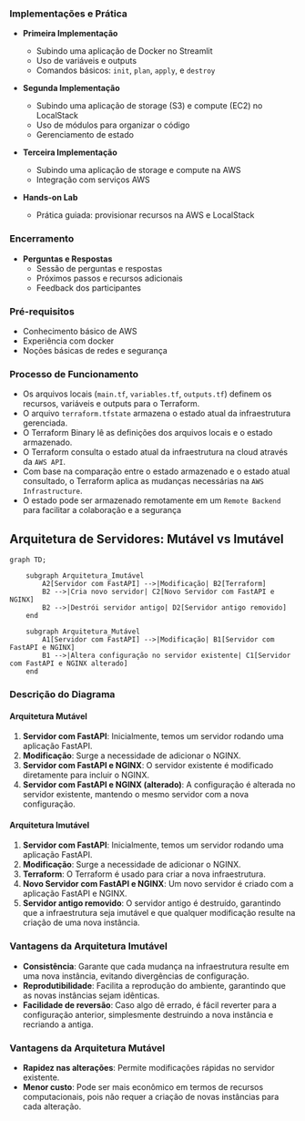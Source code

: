 ### Implementações e Prática

- **Primeira Implementação**
  - Subindo uma aplicação de Docker no Streamlit
  - Uso de variáveis e outputs
  - Comandos básicos: `init`, `plan`, `apply`, e `destroy`

- **Segunda Implementação**
  - Subindo uma aplicação de storage (S3) e compute (EC2) no LocalStack
  - Uso de módulos para organizar o código
  - Gerenciamento de estado

- **Terceira Implementação**
  - Subindo uma aplicação de storage e compute na AWS
  - Integração com serviços AWS

- **Hands-on Lab**
  - Prática guiada: provisionar recursos na AWS e LocalStack

### Encerramento

- **Perguntas e Respostas**
  - Sessão de perguntas e respostas
  - Próximos passos e recursos adicionais
  - Feedback dos participantes

### Pré-requisitos

- Conhecimento básico de AWS
- Experiência com docker
- Noções básicas de redes e segurança

### Processo de Funcionamento

- Os arquivos locais (`main.tf`, `variables.tf`, `outputs.tf`) definem os recursos, variáveis e outputs para o Terraform.
- O arquivo `terraform.tfstate` armazena o estado atual da infraestrutura gerenciada.
- O Terraform Binary lê as definições dos arquivos locais e o estado armazenado.
- O Terraform consulta o estado atual da infraestrutura na cloud através da `AWS API`.
- Com base na comparação entre o estado armazenado e o estado atual consultado, o Terraform aplica as mudanças necessárias na `AWS Infrastructure`.
- O estado pode ser armazenado remotamente em um `Remote Backend` para facilitar a colaboração e a segurança

## Arquitetura de Servidores: Mutável vs Imutável

```mermaid
graph TD;

    subgraph Arquitetura_Imutável
        A2[Servidor com FastAPI] -->|Modificação| B2[Terraform]
        B2 -->|Cria novo servidor| C2[Novo Servidor com FastAPI e NGINX]
        B2 -->|Destrói servidor antigo| D2[Servidor antigo removido]
    end

    subgraph Arquitetura_Mutável
        A1[Servidor com FastAPI] -->|Modificação| B1[Servidor com FastAPI e NGINX]
        B1 -->|Altera configuração no servidor existente| C1[Servidor com FastAPI e NGINX alterado]
    end

```

### Descrição do Diagrama

#### Arquitetura Mutável

1. **Servidor com FastAPI**: Inicialmente, temos um servidor rodando uma aplicação FastAPI.
2. **Modificação**: Surge a necessidade de adicionar o NGINX.
3. **Servidor com FastAPI e NGINX**: O servidor existente é modificado diretamente para incluir o NGINX.
4. **Servidor com FastAPI e NGINX (alterado)**: A configuração é alterada no servidor existente, mantendo o mesmo servidor com a nova configuração.

#### Arquitetura Imutável

1. **Servidor com FastAPI**: Inicialmente, temos um servidor rodando uma aplicação FastAPI.
2. **Modificação**: Surge a necessidade de adicionar o NGINX.
3. **Terraform**: O Terraform é usado para criar a nova infraestrutura.
4. **Novo Servidor com FastAPI e NGINX**: Um novo servidor é criado com a aplicação FastAPI e NGINX.
5. **Servidor antigo removido**: O servidor antigo é destruído, garantindo que a infraestrutura seja imutável e que qualquer modificação resulte na criação de uma nova instância.

### Vantagens da Arquitetura Imutável

- **Consistência**: Garante que cada mudança na infraestrutura resulte em uma nova instância, evitando divergências de configuração.
- **Reprodutibilidade**: Facilita a reprodução do ambiente, garantindo que as novas instâncias sejam idênticas.
- **Facilidade de reversão**: Caso algo dê errado, é fácil reverter para a configuração anterior, simplesmente destruindo a nova instância e recriando a antiga.

### Vantagens da Arquitetura Mutável

- **Rapidez nas alterações**: Permite modificações rápidas no servidor existente.
- **Menor custo**: Pode ser mais econômico em termos de recursos computacionais, pois não requer a criação de novas instâncias para cada alteração.

